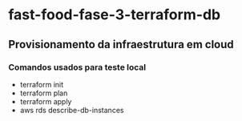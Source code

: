# fast-food-fase-3-terraform-db

## Provisionamento da infraestrutura em cloud

### Comandos usados para teste local
- terraform init
- terraform plan
- terraform apply
- aws rds describe-db-instances